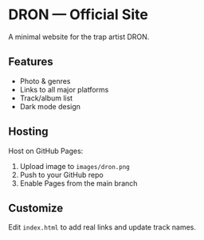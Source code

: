 # DRON — Official Site

A minimal website for the trap artist DRON.

## Features
- Photo & genres
- Links to all major platforms
- Track/album list
- Dark mode design

## Hosting
Host on GitHub Pages:
1. Upload image to `images/dron.png`
2. Push to your GitHub repo
3. Enable Pages from the main branch

## Customize
Edit `index.html` to add real links and update track names.
